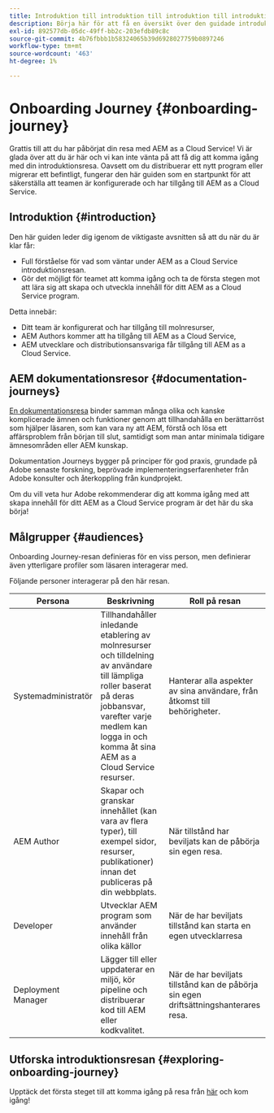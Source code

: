 ```yaml
---
title: Introduktion till introduktion till introduktion till introduktionsresan
description: Börja här för att få en översikt över den guidade introduktionsresan som är tillgänglig för att förstå introduktionsupplevelsen.
exl-id: 892577db-05dc-49ff-bb2c-203efdb89c8c
source-git-commit: 4b76fbbb1b58324065b39d6928027759b0897246
workflow-type: tm+mt
source-wordcount: '463'
ht-degree: 1%

---
```


# Onboarding Journey {#onboarding-journey}

Grattis till att du har påbörjat din resa med AEM as a Cloud Service! Vi är glada över att du är här och vi kan inte vänta på att få dig att komma igång med din introduktionsresa. Oavsett om du distribuerar ett nytt program eller migrerar ett befintligt, fungerar den här guiden som en startpunkt för att säkerställa att teamen är konfigurerade och har tillgång till AEM as a Cloud Service.

## Introduktion {#introduction}

Den här guiden leder dig igenom de viktigaste avsnitten så att du när du är klar får:

* Full förståelse för vad som väntar under AEM as a Cloud Service introduktionsresan.
* Gör det möjligt för teamet att komma igång och ta de första stegen mot att lära sig att skapa och utveckla innehåll för ditt AEM as a Cloud Service program.

Detta innebär:

* Ditt team är konfigurerat och har tillgång till molnresurser,
* AEM Authors kommer att ha tillgång till AEM as a Cloud Service,
* AEM utvecklare och distributionsansvariga får tillgång till AEM as a Cloud Service.

## AEM dokumentationsresor {#documentation-journeys}

[En dokumentationsresa](/help/journey-documentation/documentation-journeys.md) binder samman många olika och kanske komplicerade ämnen och funktioner genom att tillhandahålla en berättarröst som hjälper läsaren, som kan vara ny att AEM, förstå och lösa ett affärsproblem från början till slut, samtidigt som man antar minimala tidigare ämnesområden eller AEM kunskap.

Dokumentation Journeys bygger på principer för god praxis, grundade på Adobe senaste forskning, beprövade implementeringserfarenheter från Adobe konsulter och återkoppling från kundprojekt.

Om du vill veta hur Adobe rekommenderar dig att komma igång med att skapa innehåll för ditt AEM as a Cloud Service program är det här du ska börja!

## Målgrupper {#audiences}

Onboarding Journey-resan definieras för en viss person, men definierar även ytterligare profiler som läsaren interagerar med.

Följande personer interagerar på den här resan.

| Persona | Beskrivning | Roll på resan |
|---|---|---|
| Systemadministratör | Tillhandahåller inledande etablering av molnresurser och tilldelning av användare till lämpliga roller baserat på deras jobbansvar, varefter varje medlem kan logga in och komma åt sina AEM as a Cloud Service resurser. | Hanterar alla aspekter av sina användare, från åtkomst till behörigheter. |
| AEM Author | Skapar och granskar innehållet (kan vara av flera typer), till exempel sidor, resurser, publikationer) innan det publiceras på din webbplats. | När tillstånd har beviljats kan de påbörja sin egen resa. |
| Developer | Utvecklar AEM program som använder innehåll från olika källor | När de har beviljats tillstånd kan starta en egen utvecklarresa |
| Deployment Manager | Lägger till eller uppdaterar en miljö, kör pipeline och distribuerar kod till AEM eller kodkvalitet. | När de har beviljats tillstånd kan de påbörja sin egen driftsättningshanterares resa. |

## Utforska introduktionsresan {#exploring-onboarding-journey}

Upptäck det första steget till att komma igång på resa från [här](/help/journey-onboarding/sysadmin/get-started-onboarding-journey.md) och kom igång!
